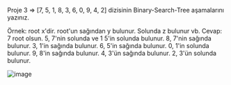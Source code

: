Proje 3
=> [7, 5, 1, 8, 3, 6, 0, 9, 4, 2] dizisinin Binary-Search-Tree aşamalarını yazınız.

Örnek: root x'dir. root'un sağından y bulunur. Solunda z bulunur vb.
Cevap: 7 root olsun. 
5, 7'nin solunda ve 1 5'in solunda bulunur.
8, 7'nin sağında bulunur.
3, 1'in sağında bulunur. 
6, 5'in sağında bulunur.
0, 1'in solunda bulunur.
9, 8'in sağında bulunur.
4, 3'ün sağında bulunur.
2, 3'ün solunda bulunur.


![image](https://user-images.githubusercontent.com/69768981/205464848-2e7f2fe0-349a-4745-ab71-8339113890fa.png)

